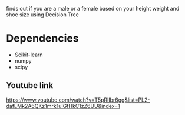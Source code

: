 <p> finds out if you are a male or a female based on your height weight and shoe size using Decision Tree <p>

# Dependencies
<ul>
<li>Scikit-learn</li>
<li>numpy</li>
<li>scipy</li>
 </ul>

## Youtube link
https://www.youtube.com/watch?v=T5pRlIbr6gg&list=PL2-dafEMk2A6QKz1mrk1uIGfHkC1zZ6UU&index=1

